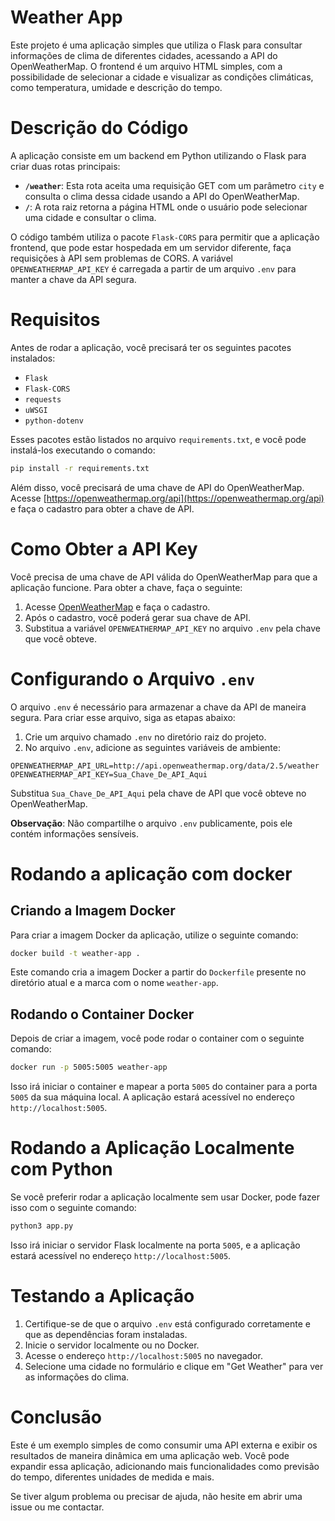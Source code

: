 # Weather App

Este projeto é uma aplicação simples que utiliza o Flask para consultar informações de clima de diferentes cidades, acessando a API do OpenWeatherMap. O frontend é um arquivo HTML simples, com a possibilidade de selecionar a cidade e visualizar as condições climáticas, como temperatura, umidade e descrição do tempo.

# Descrição do Código

A aplicação consiste em um backend em Python utilizando o Flask para criar duas rotas principais:

- **`/weather`**: Esta rota aceita uma requisição GET com um parâmetro `city` e consulta o clima dessa cidade usando a API do OpenWeatherMap.
- **`/`**: A rota raiz retorna a página HTML onde o usuário pode selecionar uma cidade e consultar o clima.

O código também utiliza o pacote `Flask-CORS` para permitir que a aplicação frontend, que pode estar hospedada em um servidor diferente, faça requisições à API sem problemas de CORS. A variável `OPENWEATHERMAP_API_KEY` é carregada a partir de um arquivo `.env` para manter a chave da API segura.

# Requisitos

Antes de rodar a aplicação, você precisará ter os seguintes pacotes instalados:

- `Flask`
- `Flask-CORS`
- `requests`
- `uWSGI`
- `python-dotenv`

Esses pacotes estão listados no arquivo `requirements.txt`, e você pode instalá-los executando o comando:

```bash
pip install -r requirements.txt
```

Além disso, você precisará de uma chave de API do OpenWeatherMap. Acesse [https://openweathermap.org/api](https://openweathermap.org/api) e faça o cadastro para obter a chave de API.

# Como Obter a API Key

Você precisa de uma chave de API válida do OpenWeatherMap para que a aplicação funcione. Para obter a chave, faça o seguinte:

1. Acesse [OpenWeatherMap](https://openweathermap.org/api) e faça o cadastro.
2. Após o cadastro, você poderá gerar sua chave de API.
3. Substitua a variável `OPENWEATHERMAP_API_KEY` no arquivo `.env` pela chave que você obteve.

# Configurando o Arquivo `.env`

O arquivo `.env` é necessário para armazenar a chave da API de maneira segura. Para criar esse arquivo, siga as etapas abaixo:

1. Crie um arquivo chamado `.env` no diretório raiz do projeto.
2. No arquivo `.env`, adicione as seguintes variáveis de ambiente:

```env
OPENWEATHERMAP_API_URL=http://api.openweathermap.org/data/2.5/weather
OPENWEATHERMAP_API_KEY=Sua_Chave_De_API_Aqui
```

Substitua `Sua_Chave_De_API_Aqui` pela chave de API que você obteve no OpenWeatherMap.

**Observação**: Não compartilhe o arquivo `.env` publicamente, pois ele contém informações sensíveis.

# Rodando a aplicação com docker
## Criando a Imagem Docker

Para criar a imagem Docker da aplicação, utilize o seguinte comando:

```bash
docker build -t weather-app .
```

Este comando cria a imagem Docker a partir do `Dockerfile` presente no diretório atual e a marca com o nome `weather-app`.

## Rodando o Container Docker

Depois de criar a imagem, você pode rodar o container com o seguinte comando:

```bash
docker run -p 5005:5005 weather-app
```

Isso irá iniciar o container e mapear a porta `5005` do container para a porta `5005` da sua máquina local. A aplicação estará acessível no endereço `http://localhost:5005`.

# Rodando a Aplicação Localmente com Python

Se você preferir rodar a aplicação localmente sem usar Docker, pode fazer isso com o seguinte comando:

```bash
python3 app.py
```

Isso irá iniciar o servidor Flask localmente na porta `5005`, e a aplicação estará acessível no endereço `http://localhost:5005`.


# Testando a Aplicação

1. Certifique-se de que o arquivo `.env` está configurado corretamente e que as dependências foram instaladas.
2. Inicie o servidor localmente ou no Docker.
3. Acesse o endereço `http://localhost:5005` no navegador.
4. Selecione uma cidade no formulário e clique em "Get Weather" para ver as informações do clima.

# Conclusão

Este é um exemplo simples de como consumir uma API externa e exibir os resultados de maneira dinâmica em uma aplicação web. Você pode expandir essa aplicação, adicionando mais funcionalidades como previsão do tempo, diferentes unidades de medida e mais.

Se tiver algum problema ou precisar de ajuda, não hesite em abrir uma issue ou me contactar.